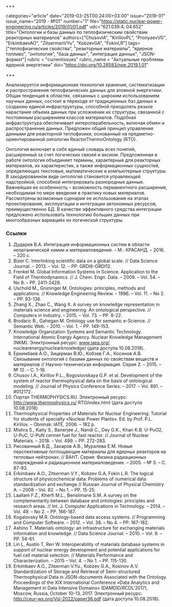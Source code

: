 +++

categories="article"
date="2019-03-25T00:24:00+03:00"
issue="2019-01"
issue_name="2019 - №01"
number="1"
file="https://static.nuclear-power-engineering.ru/articles/2019/01/01.pdf"
udc="621.039.4; 04.652"
title="Онтологии и базы данных по теплофизическим свойствам реакторных материалов"
authors=["ChusovIA", "KirillovPL", "PronyaevVG", "ErkimbaevAO", "ZitsermanVYu", "KobzevGA", "FokinLR"]
tags=["теплофизические свойства", "реакторные материалы", "ядерное топливо", "онтология", "база данных", "интеграция данных", "JSON-формат"]
rubric = "currentissues"
rubric_name = "Актуальные проблемы ядерной энергетики"
doi="https://doi.org/10.26583/npe.2019.1.01"

+++

Анализируется информационная технология хранения, систематизации и распространения теплофизических данных для атомной энергетики. Общая тенденция в областях, связанных с широким использованием научных данных, состоит в переходе от традиционных баз данных к созданию единой инфраструктуры, способной преодолеть резкое нарастание объема данных при усложнении их структуры, связанной с постоянным расширением классов материалов. Подобная инфраструктура обеспечивает интероперабельность, включая обмен и распространение данных. Предложен общий принцип управления данными для реакторной теплофизики, основанный на предметно-ориентированной онтологии ReactorThermoOntology (RTO).

Онтология включает в себя единый словарь всех понятий, расширенный за счет логических связей и аксиом. Предложенная в работе онтология объединяет термины, характерные для реакторных материалов, их характеристик, а также информационных сущностей, определяющих текстовые, математические и компьютерные структуры. В закодированном виде онтология становится управляющей надстройкой, способной интегрировать разнородные данные. Важнейшая ее особенность – возможность перманентного расширения, необходимая по мере введения в практику новых материалов. Рассмотрены возможные сценарии ее использования на этапах проектирования, эксплуатации и интеграции автономных ресурсов, преимущественно БД. В качестве эффективного средства интеграции предложено использовать технологию больших данных при многообразных вариациях их логической структуры.

### Ссылки

1. Дударев В.А. Интеграция информационных систем в области неорганической химии и материаловедения. – М.: КРАСАНД. – 2016. – 320 с.
2. Bizer C. Interlinking scientific data on a global scale. // Data Science Journal. – 2013. – Vol. 12. – PP. GRDI6-GRDI12.
3. Frenkel M. Global Information Systems in Science. Application to the Field of Thermodynamics. // J. Chem. Engn. Data. – 2009. – Vol. 54. – No 9. – PP. 2411-2428.
4. Uschold M., Gruninger M. Ontologies: principles, methods and applications. // Knowledge Engineering Review. – 1996. – Vol. 11. – No 2. – PP. 93-136.
5. Zhang X., Zhao C., Wang X. A survey on knowledge representation in materials science and engineering: An ontological perspective. // Computers in Industry. – 2015. – Vol. 73. – PP. 8-22.
6. Brodaric B., Gahegan M. Ontology use for semantic e-Science. // Semantic Web. – 2010. – Vol. 1. – PP. 149-153.
7. Knowledge Organization Systems and Semantic Technology. International Atomic Energy Agency. Nuclear Knowledge Management (NKM). Электронный ресурс: www.iaea.org/ nuclearenergy/nuclearknowledge/ (дата доступа 10.08.2018).
8. Еркимбаев А.О., Зицерман В.Ю., Кобзев Г.А., Косинов А.В. Связывание онтологий с базами данных по свойствам веществ и материалов // Научно-техническая информация. Серия 2. – 2015. – № 12. – С. 1-16.
9. Chusov I.A., Kirillov P.L., Bogoslovskaya G.P. et al. Development of the system of reactor thermophysical data on the basis of ontological modeling. // Journal of Physics Conference Series. – 2017. – Vol. 891. – #012172.
10. Портал THERMOPHYSICS.RU. Электронный ресурс: http://www.thermophysics.ru/ RTO/index.html (дата доступа 10.08.2018)
11. Thermophysical Properties of Materials for Nuclear Engineering: Tutorial for students of specialty «Nuclear Power Plants». Ed. by Prof. P.L. Kirillov. – Obninsk: IATE, 2006. – 182 p.
12. Mishra S., Kaity S., Banerjee J., Nandi C., Dey G.K., Khan K.B. U-PuO2, U-PuC, U-PuN cermet fuel for fast reactor. // Journal of Nuclear Materials. – 2018. – Vol. 499. – PP. 272-283.
13. Рисованный В.Д., Захаров А.В., Муралева Е.М. Новые перспективные поглощающие материалы для ядерных реакторов на тепловых нейтронах. // ВАНТ. Серия: Физика радиационных повреждений и радиационное материаловедение. – 2005. – № 3. – С. 87-93.
14. Erkimbaev A.O., Zitserman V.Y., Kobzev G.A, Fokin L.R. The logical structure of physicochemical data: Problems of numerical data standardization and exchange // Russian Journal of Physical Chemistry A. – 2008 – Vol. 82. – No 1. – PP. 15-25.
15. Laallam F.Z., Kherfi M.L., Benslimane S.M. A survey on the complementarity between database and ontologies: principles and research areas. // Int. J. Computer Applications in Technology. – 2014. – Vol. 49. – No 2. – PP. 166-187.
16. Kogalovsky M.R. Ontology-based data access systems. // Programming and Computer Software. – 2012. – Vol. 38. – No 4. – PP. 167-182.
17. Ashino T. Materials ontology: an infrastructure for exchanging materials information and knowledge. // Data Science Journal. – 2010. – Vol. 9. – PP. 54-61.
18. Lin L, Austin T, Ren W. Interoperability of materials database systems in support of nuclear energy development and potential applications for fuel cell material selection. // Materials Performance and Characterization. – 2015 – Vol. 4. – No 1. – PP. 115-130.
19. Erkimbaev A.O., Zitserman V.Yu., Kobzev G.A., Kosinov A.V. Standardization of Storage and Retrieval of Semi-structured Thermophysical Data in JSON-documents Associated with the Ontology. Proceedings of the XIX International Conference «Data Analytics and Management in Data Intensive Domains» (DAMDID/RCDL’2017), Moscow, Russia, October 10–13, 2017. Электронный ресурс: http://ceur-ws.org/Vol-2022/paper36.pdf (дата доступа 10.08.2018).